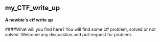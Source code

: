 ## my_CTF_write_up
**A newbie's ctf write up**

####What will you find here?
You will find some ctf problem, solved or not solved.
Welcome any discusstion and pull request for problem.





